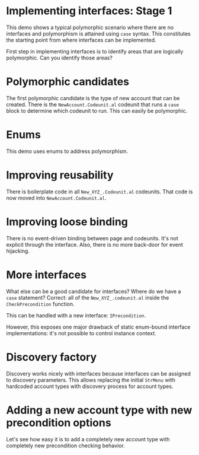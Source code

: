 # Implementing interfaces: Stage 1

This demo shows a typical polymorphic scenario where there are no interfaces and polymorphism is attained using `case` syntax. This constitutes the starting point from where interfaces can be implemented.

First step in implementing interfaces is to identify areas that are logically polymorphic. Can you identify those areas?

# Polymorphic candidates

The first polymorphic candidate is the type of new account that can be created. There is the `NewAccount.Codeunit.al` codeunit that runs a `case` block to determine which codeunit to run. This can easily be polymorphic.

# Enums

This demo uses enums to address polymorphism.

# Improving reusability

There is boilerplate code in all `New_XYZ_.Codeunit.al` codeunits. That code is now moved into `NewAccount.Codeunit.al`.

# Improving loose binding

There is no event-driven binding between page and codeunits. It's not explicit through the interface. Also, there is no more back-door for event hijacking.

# More interfaces

What else can be a good candidate for interfaces? Where do we have a `case` statement? Correct: all of the `New_XYZ_.codeunit.al` inside the `CheckPrecondition` function.

This can be handled with a new interface: `IPrecondition`.

However, this exposes one major drawback of static enum-bound interface implementations: it's not possible to control instance context.

# Discovery factory

Discovery works nicely with interfaces because interfaces can be assigned to discovery parameters. This allows replacing the initial `StrMenu` with hardcoded account types with discovery process for account types.

# Adding a new account type with new precondition options

Let's see how easy it is to add a completely new account type with completely new precondition checking behavior.
